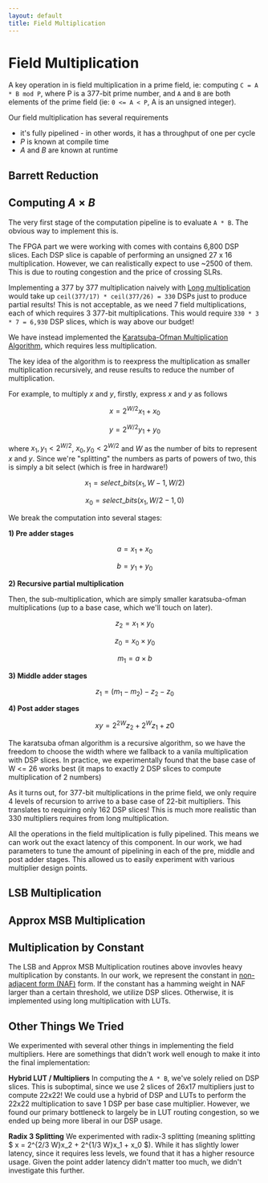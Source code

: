 ```yaml
---
layout: default
title: Field Multiplication
---
```


# Field Multiplication

A key operation in is field multiplication in a prime field, ie: computing
`C = A * B mod P`, where P is a 377-bit prime number, and `A` and `B` are
both elements of the prime field (ie: `0 <= A < P`, A is an unsigned integer).

Our field multiplication has several requirements
- it's fully pipelined - in other words, it has a throughput of one per cycle
- $P$ is known at compile time
- $A$ and $B$ are known at runtime

## Barrett Reduction

<!-- CR fyquah: Something something write this -->

## Computing $A × B$

The very first stage of the computation pipeline is to evaluate `A * B`.
The obvious way to implement this is.

The FPGA part we were working with comes with contains 6,800 DSP slices. Each
DSP slice is capable of performing an unsigned 27 x 16 multiplication. However,
we can realistically expect to use ~2500 of them. This is due to routing
congestion and the price of crossing SLRs.

Implementing a 377 by 377 multiplication naively with
[Long multiplication](https://en.wikipedia.org/wiki/Multiplication_algorithm#Long_multiplication)
would take up `ceil(377/17) * ceil(377/26) = 330` DSPs just to produce partial
results! This is not acceptable, as we need 7 field multiplications, each of
which requires 3 377-bit multiplications. This would require `330 * 3 * 7 = 6,930`
DSP slices, which is way above our budget!

We have instead implemented the
[Karatsuba-Ofman Multiplication Algorithm](https://en.wikipedia.org/wiki/Karatsuba_algorithm),
which requires less multiplication.

The key idea of the algorithm is to reexpress the multiplication as smaller
multiplication recursively, and reuse results to reduce the number of
multiplication.

For example, to multiply $x$ and $y$, firstly, express $x$ and $y$ as follows

$$
x = 2^{W/2}x_1 + x_0
$$

$$
y = 2^{W/2}y_1 + y_0
$$

where $x_1, y_1 < 2^{W/2}$, $x_0, y_0 < 2^{W/2}$ and $W$ as the number of bits to
represent $x$ and $y$. Since we're "splitting" the numbers as parts of powers of
two, this is simply a bit select (which is free in hardware!)

$$
x_1 = select\_bits(x_1, W - 1, W / 2)
$$

$$
x_0 = select\_bits(x_1, W / 2 - 1, 0)
$$

We break the computation into several stages:

**1) Pre adder stages**

$$ a = x_1 + x_0 $$

$$ b = y_1 + y_0 $$

**2) Recursive partial multiplication**

Then, the sub-multiplication, which are simply smaller karatsuba-ofman
multiplications (up to a base case, which we'll touch on later).

$$ z_2 = x_1 × y_0 $$

$$ z_0 = x_0 × y_0 $$

$$ m_1 = a × b $$

**3) Middle adder stages**

$$ z_1 = (m_1 - m_2) - z_2 - z_0 $$

**4) Post adder stages**

$$ xy = 2^{2W}z_2 + 2^{W}z_1 + z0 $$

The karatsuba ofman algorithm is a recursive algorithm, so we have the freedom
to choose the width where we fallback to a vanila multiplication with DSP
slices.  In practice, we experimentally found that the base case of W <= 26 works
best (it maps to exactly 2 DSP slices to compute multiplication of 2 numbers)

As it turns out, for 377-bit multiplications in the prime field, we only require
4 levels of recursion to arrive to a base case of 22-bit multipliers. This
translates to requiring only 162 DSP slices! This is much more realistic than
330 multipliers requires from long multiplication.

All the operations in the field multiplication is fully pipelined. This means
we can work out the exact latency of this component. In our work, we had
parameters to tune the amount of pipelining in each of the pre, middle
and post adder stages. This allowed us to easily experiment with various
multiplier design points.

## LSB Multiplication

<!-- CR fyquah: Write this -->

## Approx MSB Multiplication

<!-- CR fyquah: Write this -->

## Multiplication by Constant

The LSB and Approx MSB Multiplication routines above invovles heavy
multiplication by constants. In our work, we represent the constant in
[non-adjacent form (NAF)](https://en.wikipedia.org/wiki/Non-adjacent_form) form.
If the constant has a hamming weight in NAF larger than a certain threshold,
we utilize DSP slices. Otherwise, it is implemented using long multiplication
with LUTs.

## Other Things We Tried

We experimented with several other things in implementing the field
multipliers. Here are somethings that didn't work well enough to make it into
the final implementation:

**Hybrid LUT / Multipliers** In computing the `A * B`, we've solely relied on
DSP slices. This is suboptimal, since we use 2 slices of 26x17 multipliers just
to compute 22x22! We could use a hybrid of DSP and LUTs to perform the 22x22
multiplication to save 1 DSP per base case multiplier. However, we found our
primary bottleneck to largely be in LUT routing congestion, so we ended up
being more liberal in our DSP usage.

**Radix 3 Splitting** We experimented with radix-3 splitting (meaning splitting
$ x = 2^{2/3 W}x_2 + 2^{1/3 W}x_1 + x_0 $).  While it has slightly
lower latency, since it requires less levels, we found that it has a higher
resource usage. Given the point adder latency didn't matter too much, we didn't
investigate this further.
